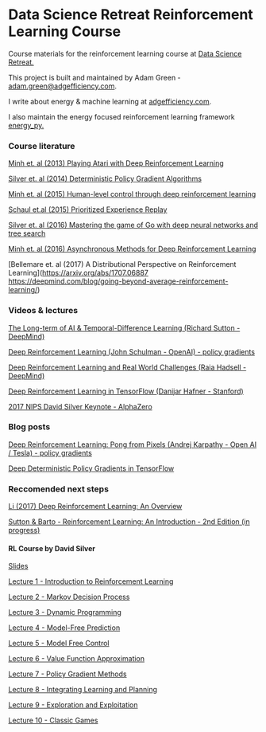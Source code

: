 # Data Science Retreat Reinforcement Learning Course

Course materials for the reinforcement learning
course at [Data Science Retreat.](https://www.datascienceretreat.com/)

This project is built and maintained by Adam Green - [adam.green@adgefficiency.com](adam.green@aadgefficiency.com).

I write about energy & machine learning at [adgefficiency.com](http://adgefficiency.com/).  

I also maintain the energy focused reinforcement learning framework [energy_py.](https://github.com/ADGEfficiency/energy_py)

### Course literature

[Minh et. al (2013) Playing Atari with Deep Reinforcement Learning](https://arxiv.org/pdf/1312.5602.pdf)

[Silver et. al (2014) Deterministic Policy Gradient Algorithms](http://proceedings.mlr.press/v32/silver14.pdf)

[Minh et. al (2015) Human-level control through deep reinforcement learning](http://www.nature.com/nature/journal/v518/n7540/full/nature14236.html?foxtrotcallback=true)

[Schaul et.al (2015) Prioritized Experience Replay](https://arxiv.org/abs/1511.05952)

[Silver et. al (2016) Mastering the game of Go with deep neural networks and tree search](https://www.nature.com/nature/journal/v529/n7587/full/nature16961.html)

[Minh et. al (2016) Asynchronous Methods for Deep Reinforcement Learning](https://arxiv.org/pdf/1602.01783v2.pdf)

[Bellemare et. al (2017) A Distributional Perspective on Reinforcement Learning](https://arxiv.org/abs/1707.06887
https://deepmind.com/blog/going-beyond-average-reinforcement-learning/)


### Videos & lectures
[The Long-term of AI & Temporal-Difference Learning (Richard Sutton - DeepMind)](https://www.youtube.com/watch?v=EeMCEQa85tw)

[Deep Reinforcement Learning (John Schulman - OpenAI) -  policy gradients](https://www.youtube.com/watch?v=PtAIh9KSnjo)

[Deep Reinforcement Learning and Real World Challenges (Raia Hadsell - DeepMind)](https://www.youtube.com/watch?v=0e_uGa7ic74)

[Deep Reinforcement Learning in TensorFlow (Danijar Hafner - Stanford)](http://web.stanford.edu/class/cs20si/lectures/slides_14.pdf)

[2017 NIPS David Silver Keynote - AlphaZero](https://www.youtube.com/watch?v=A3ekFcZ3KNw)

### Blog posts
[Deep Reinforcement Learning: Pong from Pixels (Andrej Karpathy - Open AI / Tesla) - policy gradients](http://karpathy.github.io/2016/05/31/rl/)

[Deep Deterministic Policy Gradients in TensorFlow](http://pemami4911.github.io/blog/2016/08/21/ddpg-rl.html)

### Reccomended next steps

[Li (2017) Deep Reinforcement Learning: An Overview](https://arxiv.org/pdf/1701.07274.pdf)

[Sutton & Barto - Reinforcement Learning: An Introduction - 2nd Edition (in progress)](http://people.inf.elte.hu/lorincz/Files/RL_2006/SuttonBook.pdf)

#### RL Course by David Silver
[Slides](http://www0.cs.ucl.ac.uk/staff/d.silver/web/Teaching.html)

[Lecture 1 - Introduction to Reinforcement Learning](https://www.youtube.com/watch?v=2pWv7GOvuf0)

[Lecture 2 - Markov Decision Process](https://www.youtube.com/watch?v=lfHX2hHRMVQ)

[Lecture 3 - Dynamic Programming](https://www.youtube.com/watch?v=Nd1-UUMVfz4)

[Lecture 4 - Model-Free Prediction](https://www.youtube.com/watch?v=PnHCvfgC_ZA)

[Lecture 5 - Model Free Control](https://www.youtube.com/watch?v=0g4j2k_Ggc4)

[Lecture 6 - Value Function Approximation](https://www.youtube.com/watch?v=UoPei5o4fps)

[Lecture 7 - Policy Gradient Methods](https://www.youtube.com/watch?v=KHZVXao4qXs)

[Lecture 8 - Integrating Learning and Planning](https://www.youtube.com/watch?v=ItMutbeOHtc&t=1s)

[Lecture 9 - Exploration and Exploitation](https://www.youtube.com/watch?v=sGuiWX07sKw)

[Lecture 10 - Classic Games](https://www.youtube.com/watch?v=kZ_AUmFcZtk)
